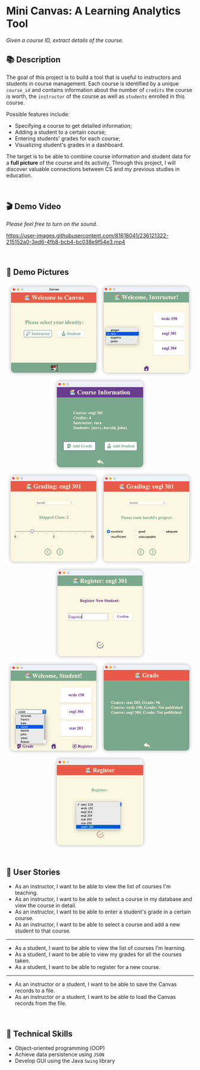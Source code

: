# Mini Canvas: A Learning Analytics Tool

*Given a course ID, extract details of the course.*

## 📚 Description

The goal of this project is to build a tool that is useful to instructors and students in course management. Each course is identified by a unique `course_id` and contains information about the number of `credits` the course is worth, the `instructor` of the course as well as `students` enrolled in this course.

Possible features include:
- Specifying a course to get detailed information;
- Adding a student to a certain course;
- Entering students' grades for each course;
- Visualizing student's grades in a dashboard.

The target is to be able to combine course information and student data for a **full picture** of the course and its activity. Through this project, I will discover valuable connections between CS and my previous studies in education.

<br>

## 🎬 Demo Video
*Please feel free to turn on the sound.*

https://user-images.githubusercontent.com/81618041/236121322-215152a0-3ed6-4fb8-bcb4-bc038e9f54e3.mp4

<br>

## 📸 Demo Pictures
<div align="center">
   <img src="Demo_Pictures/iShot_2023-04-22_18.27.34.png"  height=250><img src="Demo_Pictures/iShot_2023-04-22_18.27.55.png" height=250><img src="Demo_Pictures/iShot_2023-04-22_18.28.12.png" height=250>
</div>
<div align="center">
   <img src="Demo_Pictures/iShot_2023-04-22_18.28.36.png"  height=250><img src="Demo_Pictures/iShot_2023-04-22_18.28.52.png" height=250><img src="Demo_Pictures/iShot_2023-04-22_18.30.05.png" height=250>
</div>
<div align="center">
   <img src="Demo_Pictures/iShot_2023-04-22_18.30.48.png"  height=250><img src="Demo_Pictures/iShot_2023-04-22_18.31.01.png" height=250><img src="Demo_Pictures/iShot_2023-04-22_18.31.53.png" height=250>
</div>

<br>

## 📝 User Stories

- As an instructor, I want to be able to view the list of courses I'm teaching.
- As an instructor, I want to be able to select a course in my database and view the course in detail.
- As an instructor, I want to be able to enter a student's grade in a certain course.
- As an instructor, I want to be able to select a course and add a new student to that course.
***
- As a student, I want to be able to view the list of courses I'm learning.
- As a student, I want to be able to view my grades for all the courses taken.
- As a student, I want to be able to register for a new course.
***
- As an instructor or a student, I want to be able to save the Canvas records to a file.
- As an instructor or a student, I want to be able to load the Canvas records from the file.

<br>

## 🔭 Technical Skills
- Object-oriented programming (OOP)
- Achieve data persistence using `JSON`
- Develop GUI using the Java `Swing` library


